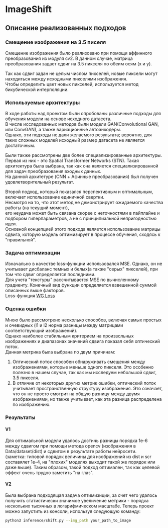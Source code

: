 # ImageShift  

## Описание реализованных подходов  
### Смещение изображения на 3.5 писеля  
Смещение изображения было реализовано при помощи аффинного преобразования из модуля cv2. 
В данном случае, матрица преобразования задает сдвиг на 3.5 пикселя по обеим осям (x и y).  

Так как сдвиг задан не целым числом пикселей, новые пиксели могут находиться между исходными пикселями изображения.   
Чтобы определить цвет новых пикселей, используется метод бикубической интерполяции.

### Используемые архитектуры  
В ходе работы над проектом были опробованы различные подходы для обучения модели на основе исходного датасета.  
В числе исследованных методов были модели   GAN(Convolutional GAN, или ConvGAN), а также вариационные автоэнкодеры.  
Однако, эти подходы не дали желаемого результата; вероятно, для таких сложных моделей исходный размер датасета не является достаточным. 


Были также рассмотрены две более специализированные архитектуры.  
Первая из них - это Spatial Transformer Networks (STN). Такая архитектура была выбрана, так как она является специализированной для задач преобразования входных данных.  
На данной архитетуре (CNN + Афинные преобразования) был получен удовлетворительный результат.

Второй подход, который показался перспективным и оптимальным, включает использование единичной свертки.  
Несмотря на то, что этот метод  не демонстрирует ожидаемого качества работы (на текущий момент),  
его неудача может быть связана скорее с неточностями в пайплайне и подбором гиперпараметров, а не с принципиальной непригодностью идеи.  
Основной концепцией этого подхода является использование матрицы сдвига, которую модель оптимизирует в процессе обучения, сходясь к "правильной".

### Задача оптимизации
Изначально в качестве loss-функции использовался MSE. Однако, он не учитывает дисбаланс темных и белых(а также "серых" пикселей), при том что сдвиг определяется последними.  
Для учета "текстуры" рассчитывается MSE по вычисленному градиенту. Конечный вид функции определяется взвешенной суммой описанных выше факторов.  
Loss-функция [WG Loss](src/utils/loss_functions.py)


### Оценка ошибки
Мною было рассмотрено несколько способов, включая самых простых и очевидных (l1 и l2 норма разницы между матрицами соответствующий изображений).  
Однако наиболее стабильным критерием на произвольных изображениях и диапазонах значений сдвига показал себя оптический поток.  
Данная метрика была выбрана по двум причинам:  
1.  Оптический поток способен обнаруживать смещения между изображениями, которые меньше одного пикселя. Это особенно полезно в нашем случае, так как мы исследуем небольшой сдвиг, 3.5 пикселя.
2.  В отличие от некоторых других метрик ошибки, оптический поток учитывает пространственную структуру изображения. Это означает, что он не просто смотрит на общую разницу между двумя изображениями, но также учитывает, как эта разница распределена по изображению.

### Результаты 
#### V1
Для оптимальной модели удалось достичь разницы порядка 1e-6 между сдвигом при помощи метода opencv (изображения в Data/dataset/dist) и сдвигом в результате работы нейросети.  
(заметка: типовой порядок величины для изображений из dist и scr составялет 1e-4, на "плохих" моделях выходит такой же порядок или даже выше).
Таким образом, такой подход оптимален, так как целевой эффект очень трудно заметить "на глаз".
#### V2
Была выбрана подходящая задача оптимизиции, за счет чего удалось получить статистически значимое увеличение метрики - порядка нескольких тысячных в логарифмическом масштабе.
Теперь проект можно запустить из консоли, используя следующую команду:
```bash
python3 inference/shift.py --img_path your_path_to_image


